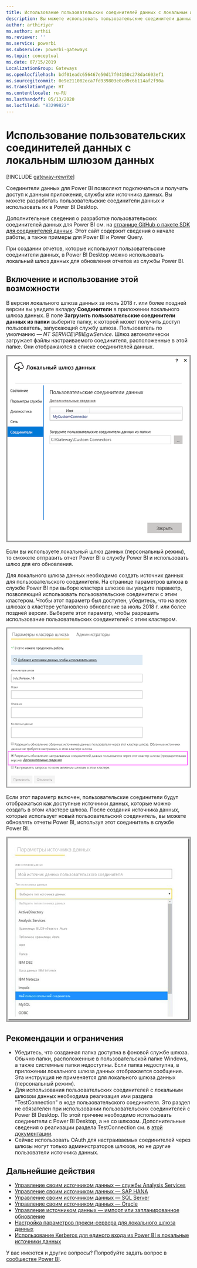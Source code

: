 ```yaml
---
title: Использование пользовательских соединителей данных с локальным шлюзом данных
description: Вы можете использовать пользовательские соединители данных с локальным шлюзом данных.
author: arthiriyer
ms.author: arthii
ms.reviewer: ''
ms.service: powerbi
ms.subservice: powerbi-gateways
ms.topic: conceptual
ms.date: 07/15/2019
LocalizationGroup: Gateways
ms.openlocfilehash: bdf01eadc656467e50d17f04150c278da4603ef1
ms.sourcegitcommit: 0e9e211082eca7fd939803e0cd9c6b114af2f90a
ms.translationtype: HT
ms.contentlocale: ru-RU
ms.lasthandoff: 05/13/2020
ms.locfileid: "83299822"
---
```

# <a name="use-custom-data-connectors-with-the-on-premises-data-gateway"></a>Использование пользовательских соединителей данных с локальным шлюзом данных

[!INCLUDE [gateway-rewrite](../includes/gateway-rewrite.md)]

Соединители данных для Power BI позволяют подключаться и получать доступ к данным приложения, службы или источника данных. Вы можете разработать пользовательские соединители данных и использовать их в Power BI Desktop.

Дополнительные сведения о разработке пользовательских соединителей данных для Power BI см. на [странице GitHub о пакете SDK для соединителей данных](https://aka.ms/dataconnectors). Этот сайт содержит сведения о начале работы, а также примеры для Power BI и Power Query.

При создании отчетов, которые используют пользовательские соединители данных, в Power BI Desktop можно использовать локальный шлюз данных для обновления отчетов из службы Power BI.

## <a name="enable-and-use-this-capability"></a>Включение и использование этой возможности

В версии локального шлюза данных за июль 2018 г. или более поздней версии вы увидите вкладку **Соединители** в приложении локального шлюза данных. В поле **Загрузить пользовательские соединители данных из папки** выберите папку, к которой может получить доступ пользователь, запускающий службу шлюза. Пользователь по умолчанию — *NT SERVICE\PBIEgwService*. Шлюз автоматически загружает файлы настраиваемого соединителя, расположенные в этой папке. Они отображаются в списке соединителей данных.

![Пользовательские соединители данных](media/service-gateway-custom-connectors/gateway-onprem-customconnector1.png)

Если вы используете локальный шлюз данных (персональный режим), то сможете отправить отчет Power BI в службу Power BI и использовать шлюз для его обновления.

Для локального шлюза данных необходимо создать источник данных для пользовательского соединителя. На странице параметров шлюза в службе Power BI при выборе кластера шлюзов вы увидите параметр, позволяющий использовать пользовательские соединители с этим кластером. Чтобы этот параметр был доступен, убедитесь, что на всех шлюзах в кластере установлено обновление за июль 2018 г. или более поздней версии. Выберите этот параметр, чтобы разрешить использование пользовательских соединителей с этим кластером.

![Страниц "Параметры кластера шлюза"](media/service-gateway-custom-connectors/gateway-onprem-customconnector2.png)

Если этот параметр включен, пользовательские соединители будут отображаться как доступные источники данных, которые можно создать в этом кластере шлюза. После создания источника данных, которые использует новый пользовательский соединитель, вы можете обновлять отчеты Power BI, используя этот соединитель в службе Power BI.

![Страница "Параметры источника данных"](media/service-gateway-custom-connectors/gateway-onprem-customconnector3.png)

## <a name="considerations-and-limitations"></a>Рекомендации и ограничения

* Убедитесь, что созданная папка доступна в фоновой службе шлюза. Обычно папки, расположенные в пользовательской папке Windows, а также системные папки недоступны. Если папка недоступна, в приложении локального шлюза данных отображается сообщение. Эта инструкция не применяется для локального шлюза данных (персональный режим).
* Для использования пользовательских соединителей с локальным шлюзом данных необходима реализация ими раздела "TestConnection" в коде пользовательского соединителя. Это раздел не обязателен при использовании пользовательских соединителей с Power BI Desktop. По этой причине необходимо использовать соединители с Power BI Desktop, а не со шлюзом. Дополнительные сведения о реализации раздела TestConnection см. в [этой документации](https://github.com/Microsoft/DataConnectors/blob/master/docs/m-extensions.md#implementing-testconnection-for-gateway-support).
* Сейчас использовать OAuth для настраиваемых соединителей через шлюзы могут только администраторов шлюзов, но не другие пользователи источника данных.

## <a name="next-steps"></a>Дальнейшие действия

* [Управление своим источником данных — службы Analysis Services](service-gateway-enterprise-manage-ssas.md)  
* [Управление своим источником данных — SAP HANA](service-gateway-enterprise-manage-sap.md)  
* [Управление своим источником данных — SQL Server](service-gateway-enterprise-manage-sql.md)  
* [Управление своим источником данных — Oracle](service-gateway-onprem-manage-oracle.md)  
* [Управление источником данных — импорт или запланированное обновление](service-gateway-enterprise-manage-scheduled-refresh.md)
* [Настройка параметров прокси-сервера для локального шлюза данных](/data-integration/gateway/service-gateway-proxy)
* [Использование Kerberos для единого входа из Power BI в локальные источники данных](service-gateway-sso-kerberos.md)  

У вас имеются и другие вопросы? Попробуйте задать вопрос в [сообществе Power BI](https://community.powerbi.com/).
